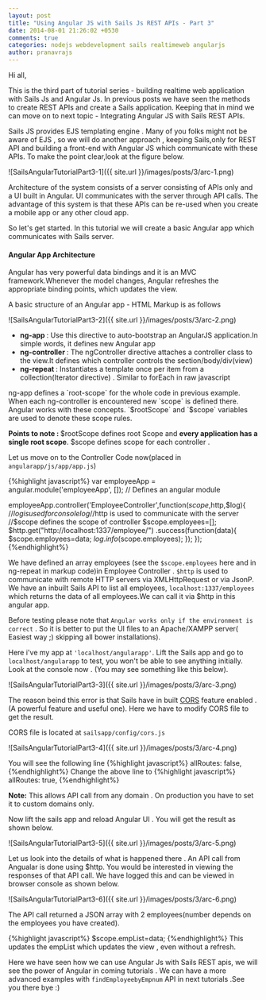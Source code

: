 ```yaml
---
layout: post
title: "Using Angular JS with Sails Js REST APIs - Part 3"
date: 2014-08-01 21:26:02 +0530
comments: true
categories: nodejs webdevelopment sails realtimeweb angularjs
author: pranavrajs	
---
```


Hi all,

This is the third part of tutorial series - building realtime web application with Sails Js and Angular Js. In previous posts we have seen the methods to create REST APIs and create a Sails application. Keeping that in mind we can move on to next topic - Integrating Angular JS with Sails REST APIs.

<!-- more -->
Sails JS provides EJS templating engine . Many of you folks might not be aware of EJS , so we will do another approach , keeping Sails,only for REST API and building a front-end with Angular JS which communicate with these APIs. To make the point clear,look at the figure below.

![SailsAngularTutorialPart3-1]({{ site.url }}/images/posts/3/arc-1.png)

Architecture of the system consists of a server consisting of APIs only and a UI built in Angular. UI communicates with the server through API calls. The advantage of this system is that these APIs can be re-used when you create a mobile app or any other cloud app.

So let's get started. In this tutorial we will create a basic Angular app which communicates with Sails server. 

<h4>Angular App Architecture</h4>

Angular has very powerful data bindings and it is an MVC framework.Whenever the model changes, Angular refreshes the appropriate binding points, which updates the view.

A basic structure of an Angular app - HTML Markup is as follows


![SailsAngularTutorialPart3-2]({{ site.url }}/images/posts/3/arc-2.png)


<ul>
	<li><strong>ng-app </strong>: Use this directive to auto-bootstrap an AngularJS application.In simple words, it defines new Angular app</li>
	<li><strong>ng-controller </strong>: The ngController directive attaches a controller class to the view.It defines which controller controls the section/body/div(view)</li>
	<li><strong>ng-repeat </strong>: Instantiates a template once per item from a collection(Iterator directive) . Similar to forEach in raw javascript</li>
</ul>
ng-app defines a `root-scope` for the whole code in previous example. When each ng-controller is encountered new `scope` is defined there. Angular works with these concepts. `$rootScope` and `$scope` variables are used to denote these scope rules.

<strong>Points to note : </strong>
$rootScope defines root Scope and <strong>every application has a single root scope</strong>.
$scope defines scope for each controller .

Let us move on to the Controller Code now(placed in `angularapp/js/app/app.js`)

{%highlight javascript%}
var employeeApp = angular.module('employeeApp', []); // Defines an angular module

employeeApp.controller('EmployeeController',function($scope,$http,$log){
	//$log is used for console log
	//$http is used to communicate with the server 
	//$scope defines the scope of controller
	$scope.employees=[];
	$http.get("http://localhost:1337/employee/")
		 .success(function(data){
		 	$scope.employees=data;
		 	$log.info($scope.employees);
		 });
});
{%endhighlight%}

We have defined an array employees (see the `$scope.employees` here and in ng-repeat in markup code)in Employee Controller . `$http` is used to communicate with remote HTTP servers via XMLHttpRequest or via JsonP. We have an inbuilt Sails API to list all employees, `localhost:1337/employees`  which returns the data of all employees.We can call it via $http in this angular app. 

Before testing please note that `Angular works only if the environment is correct` . So it is better to put the UI files to an Apache/XAMPP server( Easiest way ;) skipping all bower installations).

Here i've my app at `'localhost/angularapp'`. Lift the Sails app and go to `localhost/angularapp` to test,  you won't be able to see anything initially. Look at the console now . (You may see something like this below).


![SailsAngularTutorialPart3-3]({{ site.url }}/images/posts/3/arc-3.png)

The reason beind this error is that Sails have in built <a target="_blank" href="http://en.wikipedia.org/wiki/Cross-origin_resource_sharing">CORS</a> feature enabled .(A powerful feature and useful one). Here we have to modify CORS file to get the result.

CORS file is located at `sailsapp/config/cors.js`

![SailsAngularTutorialPart3-4]({{ site.url }}/images/posts/3/arc-4.png)

You will see the following line 
{%highlight javascript%}
allRoutes: false,
{%endhighlight%}
Change the above line to
{%highlight javascript%}
allRoutes: true,
{%endhighlight%}

<strong>Note:</strong> This allows API call from any domain . On production you have to set it to custom domains only.

Now lift the sails app and reload Angular UI . You will get the result as shown below.

![SailsAngularTutorialPart3-5]({{ site.url }}/images/posts/3/arc-5.png)

Let us look into the details of what is happened there . An API call from Angualar is done using $http. You would be interested in viewing the responses of that API call. We have logged this and can be viewed in browser console as shown below.

![SailsAngularTutorialPart3-6]({{ site.url }}/images/posts/3/arc-6.png)


The API call returned a JSON array with 2 employees(number depends on the employees you have created).

{%highlight javascript%}
$scope.empList=data;
{%endhighlight%}
This updates the empList which updates the view , even without a refresh. 

Here we have seen how we can use Angular Js with Sails REST apis, we will see the power of Angular in coming tutorials . We can have a more advanced examples with `findEmployeebyEmpnum` API in next tutorials .See you there bye :)
